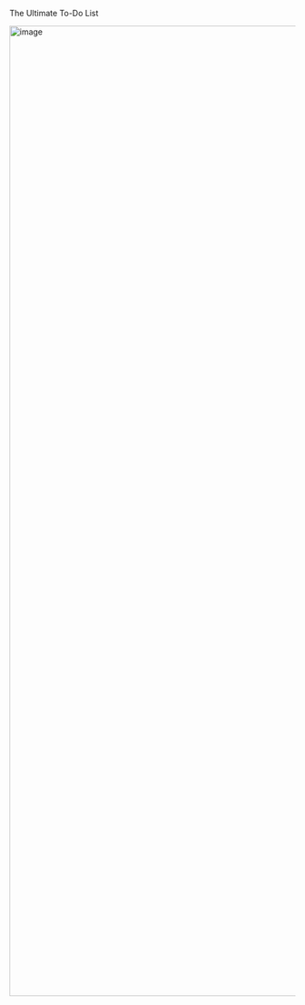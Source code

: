 The Ultimate To-Do List

<img width="1710" alt="image" src="https://github.com/user-attachments/assets/b93415e7-7260-40f1-a6cd-da944f938296" />


